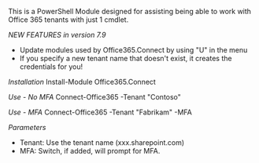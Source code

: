 This is a PowerShell Module designed for assisting being able to work with Office 365 tenants with just 1 cmdlet.

*NEW FEATURES in version 7.9*
- Update modules used by Office365.Connect by using "U" in the menu
- If you specify a new tenant name that doesn't exist, it creates the credentials for you! 


*Installation*
Install-Module Office365.Connect

*Use - No MFA*
Connect-Office365 -Tenant "Contoso"

*Use - MFA*
Connect-Office365 -Tenant "Fabrikam" -MFA

*Parameters*
- Tenant: Use the tenant name (xxx.sharepoint.com)
- MFA: Switch, if added, will prompt for MFA.
 
